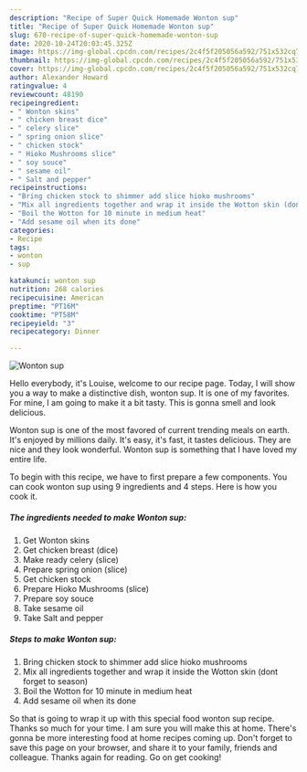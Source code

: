 ```yaml
---
description: "Recipe of Super Quick Homemade Wonton sup"
title: "Recipe of Super Quick Homemade Wonton sup"
slug: 670-recipe-of-super-quick-homemade-wonton-sup
date: 2020-10-24T20:03:45.325Z
image: https://img-global.cpcdn.com/recipes/2c4f5f205056a592/751x532cq70/wonton-sup-recipe-main-photo.jpg
thumbnail: https://img-global.cpcdn.com/recipes/2c4f5f205056a592/751x532cq70/wonton-sup-recipe-main-photo.jpg
cover: https://img-global.cpcdn.com/recipes/2c4f5f205056a592/751x532cq70/wonton-sup-recipe-main-photo.jpg
author: Alexander Howard
ratingvalue: 4
reviewcount: 48190
recipeingredient:
- " Wonton skins"
- " chicken breast dice"
- " celery slice"
- " spring onion slice"
- " chicken stock"
- " Hioko Mushrooms slice"
- " soy souce"
- " sesame oil"
- " Salt and pepper"
recipeinstructions:
- "Bring chicken stock to shimmer add slice hioko mushrooms"
- "Mix all ingredients together and wrap it inside the Wotton skin (dont forget to season)"
- "Boil the Wotton for 10 minute in medium heat"
- "Add sesame oil when its done"
categories:
- Recipe
tags:
- wonton
- sup

katakunci: wonton sup 
nutrition: 268 calories
recipecuisine: American
preptime: "PT16M"
cooktime: "PT58M"
recipeyield: "3"
recipecategory: Dinner

---
```



![Wonton sup](https://img-global.cpcdn.com/recipes/2c4f5f205056a592/751x532cq70/wonton-sup-recipe-main-photo.jpg)

Hello everybody, it's Louise, welcome to our recipe page. Today, I will show you a way to make a distinctive dish, wonton sup. It is one of my favorites. For mine, I am going to make it a bit tasty. This is gonna smell and look delicious.



Wonton sup is one of the most favored of current trending meals on earth. It's enjoyed by millions daily. It's easy, it's fast, it tastes delicious. They are nice and they look wonderful. Wonton sup is something that I have loved my entire life.


To begin with this recipe, we have to first prepare a few components. You can cook wonton sup using 9 ingredients and 4 steps. Here is how you cook it.

<!--inarticleads1-->

##### The ingredients needed to make Wonton sup:

1. Get  Wonton skins
1. Get  chicken breast (dice)
1. Make ready  celery (slice)
1. Prepare  spring onion (slice)
1. Get  chicken stock
1. Prepare  Hioko Mushrooms (slice)
1. Prepare  soy souce
1. Take  sesame oil
1. Take  Salt and pepper




<!--inarticleads2-->

##### Steps to make Wonton sup:

1. Bring chicken stock to shimmer add slice hioko mushrooms
1. Mix all ingredients together and wrap it inside the Wotton skin (dont forget to season)
1. Boil the Wotton for 10 minute in medium heat
1. Add sesame oil when its done




So that is going to wrap it up with this special food wonton sup recipe. Thanks so much for your time. I am sure you will make this at home. There's gonna be more interesting food at home recipes coming up. Don't forget to save this page on your browser, and share it to your family, friends and colleague. Thanks again for reading. Go on get cooking!
